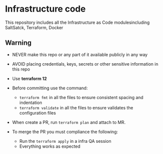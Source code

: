 # Infrastructure code

This repository includes all the Infrastructure as Code modulesincluding SaltSatck, Terraform, Docker 

## Warning
* NEVER make this repo or any part of it available publicly in any way
* AVOID placing credentials, keys, secrets or other sensitive information in this repo
* Use **terraform 12**

* Before committing use the command: 
    * ```terraform fmt``` in all the files to ensure consistent spacing and indentation
    * ``` terraform validate ``` in all the files to ensure validates the configuration files
* When create a PR, run ```terraform plan``` and attach to MR. 
* To merge the PR you must compliance the following:
    * Run the ```terraform apply``` in a infra QA session
    * Everything works as expected
